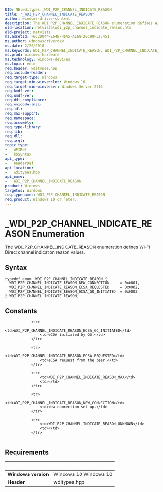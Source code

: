 ```yaml
---
UID: NE:wditypes._WDI_P2P_CHANNEL_INDICATE_REASON
title: "_WDI_P2P_CHANNEL_INDICATE_REASON"
author: windows-driver-content
description: The WDI_P2P_CHANNEL_INDICATE_REASON enumeration defines Wi-Fi Direct channel indication reason values.
old-location: netvista\wdi_p2p_channel_indicate_reason.htm
old-project: netvista
ms.assetid: F6C2D044-E64B-4DA5-A168-20C99F325451
ms.author: windowsdriverdev
ms.date: 2/26/2018
ms.keywords: WDI_P2P_CHANNEL_INDICATE_REASON, WDI_P2P_CHANNEL_INDICATE_REASON enumeration [Network Drivers Starting with Windows Vista], WDI_P2P_CHANNEL_INDICATE_REASON_ECSA_GO_INITIATED, WDI_P2P_CHANNEL_INDICATE_REASON_ECSA_REQUESTED, WDI_P2P_CHANNEL_INDICATE_REASON_NEW_CONNECTION, _WDI_P2P_CHANNEL_INDICATE_REASON, netvista.wdi_p2p_channel_indicate_reason, wditypes/WDI_P2P_CHANNEL_INDICATE_REASON, wditypes/WDI_P2P_CHANNEL_INDICATE_REASON_ECSA_GO_INITIATED, wditypes/WDI_P2P_CHANNEL_INDICATE_REASON_ECSA_REQUESTED, wditypes/WDI_P2P_CHANNEL_INDICATE_REASON_NEW_CONNECTION
ms.prod: windows-hardware
ms.technology: windows-devices
ms.topic: enum
req.header: wditypes.hpp
req.include-header: 
req.target-type: Windows
req.target-min-winverclnt: Windows 10
req.target-min-winversvr: Windows Server 2016
req.kmdf-ver: 
req.umdf-ver: 
req.ddi-compliance: 
req.unicode-ansi: 
req.idl: 
req.max-support: 
req.namespace: 
req.assembly: 
req.type-library: 
req.lib: 
req.dll: 
req.irql: 
topic_type:
-	APIRef
-	kbSyntax
api_type:
-	HeaderDef
api_location:
-	wditypes.hpp
api_name:
-	WDI_P2P_CHANNEL_INDICATE_REASON
product: Windows
targetos: Windows
req.typenames: WDI_P2P_CHANNEL_INDICATE_REASON
req.product: Windows 10 or later.
---
```


# _WDI_P2P_CHANNEL_INDICATE_REASON Enumeration
The WDI_P2P_CHANNEL_INDICATE_REASON enumeration defines Wi-Fi Direct channel indication reason values.

## Syntax
````
typedef enum _WDI_P2P_CHANNEL_INDICATE_REASON { 
  WDI_P2P_CHANNEL_INDICATE_REASON_NEW_CONNECTION     = 0x0001,
  WDI_P2P_CHANNEL_INDICATE_REASON_ECSA_REQUESTED     = 0x0002,
  WDI_P2P_CHANNEL_INDICATE_REASON_ECSA_GO_INITIATED  = 0x0003
} WDI_P2P_CHANNEL_INDICATE_REASON;
````

## Constants

<table>
            
                <tr>
                    <td>WDI_P2P_CHANNEL_INDICATE_REASON_ECSA_GO_INITIATED</td>
                    <td>eCSA initiated by GO.</td>
                </tr>
            
                <tr>
                    <td>WDI_P2P_CHANNEL_INDICATE_REASON_ECSA_REQUESTED</td>
                    <td>eCSA request from the peer.</td>
                </tr>
            
                <tr>
                    <td>WDI_P2P_CHANNEL_INDICATE_REASON_MAX</td>
                    <td></td>
                </tr>
            
                <tr>
                    <td>WDI_P2P_CHANNEL_INDICATE_REASON_NEW_CONNECTION</td>
                    <td>New connection set up.</td>
                </tr>
            
                <tr>
                    <td>WDI_P2P_CHANNEL_INDICATE_REASON_UNKNOWN</td>
                    <td></td>
                </tr>
</table>


## Requirements
| &nbsp; | &nbsp; |
| ---- |:---- |
| **Windows version** | Windows 10 Windows 10 |
| **Header** | wditypes.hpp |
